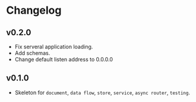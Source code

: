 # Changelog

## v0.2.0

* Fix serveral application loading.
* Add schemas.
* Change default listen address to 0.0.0.0

## v0.1.0

* Skeleton for `document`, `data flow`, `store`, `service`, `async router`,
  `testing`.
